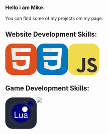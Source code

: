 ### Hello i am Mike.

You can find some of my projects om my page.

## Website Development Skills:
<div style="display: flex;">
    <img src="https://github.com/Mikert-gg/Mikert-gg/blob/main/HTML.svg?raw=true" width="100">
    <img src="https://github.com/Mikert-gg/Mikert-gg/blob/main/CSS.svg?raw=true" width="100">
    <img src="https://github.com/Mikert-gg/Mikert-gg/blob/main/JavaScript.svg?raw=true" width="100">
</div>

## Game Development Skills:
<div style="display: flex;">
    <img src="https://github.com/Mikert-gg/Mikert-gg/blob/main/Lua-Dark.svg?raw=true" width="100">
    <img src="https://github.com/Mikert-gg/Mikert-gg/blob/main/LÖVE.svg?raw=true" width="100">
</div>
